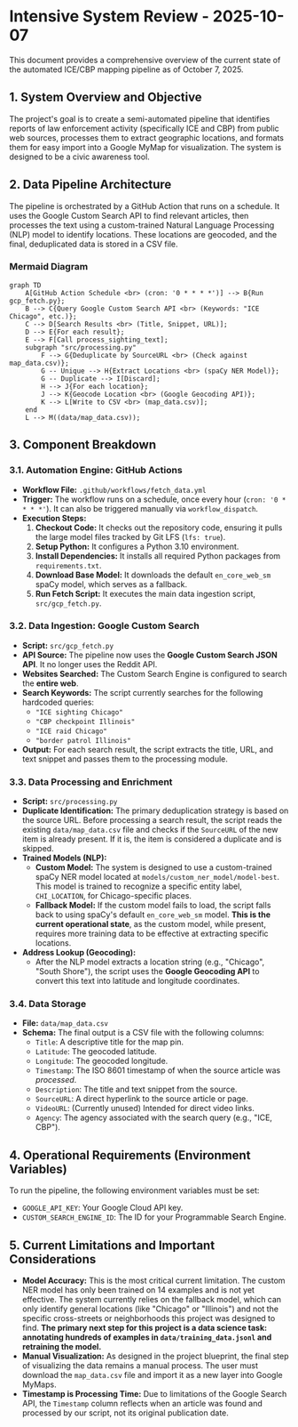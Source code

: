 # Intensive System Review - 2025-10-07

This document provides a comprehensive overview of the current state of the automated ICE/CBP mapping pipeline as of October 7, 2025.

## 1. System Overview and Objective

The project's goal is to create a semi-automated pipeline that identifies reports of law enforcement activity (specifically ICE and CBP) from public web sources, processes them to extract geographic locations, and formats them for easy import into a Google MyMap for visualization. The system is designed to be a civic awareness tool.

## 2. Data Pipeline Architecture

The pipeline is orchestrated by a GitHub Action that runs on a schedule. It uses the Google Custom Search API to find relevant articles, then processes the text using a custom-trained Natural Language Processing (NLP) model to identify locations. These locations are geocoded, and the final, deduplicated data is stored in a CSV file.

### Mermaid Diagram

```mermaid
graph TD
    A[GitHub Action Schedule <br> (cron: '0 * * * *')] --> B{Run gcp_fetch.py};
    B --> C{Query Google Custom Search API <br> (Keywords: "ICE Chicago", etc.)};
    C --> D[Search Results <br> (Title, Snippet, URL)];
    D --> E{For each result};
    E --> F[Call process_sighting_text];
    subgraph "src/processing.py"
        F --> G{Deduplicate by SourceURL <br> (Check against map_data.csv)};
        G -- Unique --> H{Extract Locations <br> (spaCy NER Model)};
        G -- Duplicate --> I[Discard];
        H --> J{For each location};
        J --> K{Geocode Location <br> (Google Geocoding API)};
        K --> L[Write to CSV <br> (map_data.csv)];
    end
    L --> M((data/map_data.csv));
```

## 3. Component Breakdown

### 3.1. Automation Engine: GitHub Actions

*   **Workflow File:** `.github/workflows/fetch_data.yml`
*   **Trigger:** The workflow runs on a schedule, once every hour (`cron: '0 * * * *'`). It can also be triggered manually via `workflow_dispatch`.
*   **Execution Steps:**
    1.  **Checkout Code:** It checks out the repository code, ensuring it pulls the large model files tracked by Git LFS (`lfs: true`).
    2.  **Setup Python:** It configures a Python 3.10 environment.
    3.  **Install Dependencies:** It installs all required Python packages from `requirements.txt`.
    4.  **Download Base Model:** It downloads the default `en_core_web_sm` spaCy model, which serves as a fallback.
    5.  **Run Fetch Script:** It executes the main data ingestion script, `src/gcp_fetch.py`.

### 3.2. Data Ingestion: Google Custom Search

*   **Script:** `src/gcp_fetch.py`
*   **API Source:** The pipeline now uses the **Google Custom Search JSON API**. It no longer uses the Reddit API.
*   **Websites Searched:** The Custom Search Engine is configured to search the **entire web**.
*   **Search Keywords:** The script currently searches for the following hardcoded queries:
    *   `"ICE sighting Chicago"`
    *   `"CBP checkpoint Illinois"`
    *   `"ICE raid Chicago"`
    *   `"border patrol Illinois"`
*   **Output:** For each search result, the script extracts the title, URL, and text snippet and passes them to the processing module.

### 3.3. Data Processing and Enrichment

*   **Script:** `src/processing.py`
*   **Duplicate Identification:** The primary deduplication strategy is based on the source URL. Before processing a search result, the script reads the existing `data/map_data.csv` file and checks if the `SourceURL` of the new item is already present. If it is, the item is considered a duplicate and is skipped.
*   **Trained Models (NLP):**
    *   **Custom Model:** The system is designed to use a custom-trained spaCy NER model located at `models/custom_ner_model/model-best`. This model is trained to recognize a specific entity label, `CHI_LOCATION`, for Chicago-specific places.
    *   **Fallback Model:** If the custom model fails to load, the script falls back to using spaCy's default `en_core_web_sm` model. **This is the current operational state**, as the custom model, while present, requires more training data to be effective at extracting specific locations.
*   **Address Lookup (Geocoding):**
    *   After the NLP model extracts a location string (e.g., "Chicago", "South Shore"), the script uses the **Google Geocoding API** to convert this text into latitude and longitude coordinates.

### 3.4. Data Storage

*   **File:** `data/map_data.csv`
*   **Schema:** The final output is a CSV file with the following columns:
    *   `Title`: A descriptive title for the map pin.
    *   `Latitude`: The geocoded latitude.
    *   `Longitude`: The geocoded longitude.
    *   `Timestamp`: The ISO 8601 timestamp of when the source article was *processed*.
    *   `Description`: The title and text snippet from the source.
    *   `SourceURL`: A direct hyperlink to the source article or page.
    *   `VideoURL`: (Currently unused) Intended for direct video links.
    *   `Agency`: The agency associated with the search query (e.g., "ICE, CBP").

## 4. Operational Requirements (Environment Variables)

To run the pipeline, the following environment variables must be set:
*   `GOOGLE_API_KEY`: Your Google Cloud API key.
*   `CUSTOM_SEARCH_ENGINE_ID`: The ID for your Programmable Search Engine.

## 5. Current Limitations and Important Considerations

*   **Model Accuracy:** This is the most critical current limitation. The custom NER model has only been trained on 14 examples and is not yet effective. The system currently relies on the fallback model, which can only identify general locations (like "Chicago" or "Illinois") and not the specific cross-streets or neighborhoods this project was designed to find. **The primary next step for this project is a data science task: annotating hundreds of examples in `data/training_data.jsonl` and retraining the model.**
*   **Manual Visualization:** As designed in the project blueprint, the final step of visualizing the data remains a manual process. The user must download the `map_data.csv` file and import it as a new layer into Google MyMaps.
*   **Timestamp is Processing Time:** Due to limitations of the Google Search API, the `Timestamp` column reflects when an article was found and processed by our script, not its original publication date.